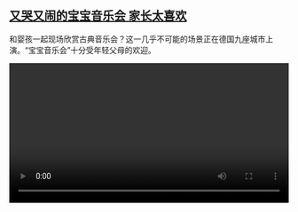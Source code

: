 <!--1735139824000-->
[又哭又闹的宝宝音乐会 家长太喜欢](https://www.dw.com/zh/%E5%8F%88%E5%93%AD%E5%8F%88%E9%97%B9%E7%9A%84%E5%AE%9D%E5%AE%9D%E9%9F%B3%E4%B9%90%E4%BC%9A%20%E5%AE%B6%E9%95%BF%E5%A4%AA%E5%96%9C%E6%AC%A2/a-71082289)
------

<p>和婴孩一起现场欣赏古典音乐会？这一几乎不可能的场景正在德国九座城市上演。“宝宝音乐会”十分受年轻父母的欢迎。</small></p><video src="https://tvdownloaddw-a.akamaihd.net/Events/mp4/vdt_zh/2024/dwvgchi241217_dwfcchi241217_babyconcert-ltr-_01icw_AVC_1280x720.mp4" controls style="width:100%"></video>
